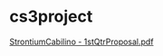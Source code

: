 # cs3project

[StrontiumCabilino - 1stQtrProposal.pdf](https://github.com/insimplifiable/cs3project/files/9638244/StrontiumCabilino.-.1stQtrProposal.pdf)
